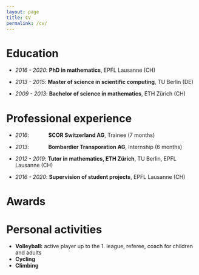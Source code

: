 ```yaml
---
layout: page
title: CV
permalink: /cv/
---
```


# Education
* *2016 - 2020*: **PhD in mathematics**, EPFL Lausanne (CH)

* *2013 - 2015*: **Master of science in scientific computing**, TU Berlin (DE)

* *2009 - 2013*: **Bachelor of science in mathematics**, ETH Zürich (CH)

# Professional experience
* *2016*:&nbsp;&nbsp;&nbsp;&nbsp;&nbsp;&nbsp;&nbsp;&nbsp;&nbsp;&nbsp;&nbsp;&nbsp;&nbsp;**SCOR Switzerland AG**, Trainee (7 months)

* *2013*:&nbsp;&nbsp;&nbsp;&nbsp;&nbsp;&nbsp;&nbsp;&nbsp;&nbsp;&nbsp;&nbsp;&nbsp;&nbsp;**Bombardier Transporation AG**, Internship (6 months)

* *2012 - 2019*: **Tutor in mathematics, ETH Zürich**, TU Berlin, EPFL Lausanne (CH)

* *2016 - 2020*: **Supervision of student projects**, EPFL Lausanne (CH)

# Awards

# Personal activities
* **Volleyball:** active player up to the 1. league, referee, coach for children and adults
* **Cycling**
* **Climbing**

